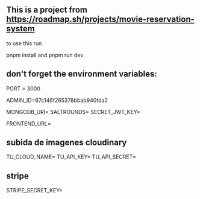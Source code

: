 ## This is a project from https://roadmap.sh/projects/movie-reservation-system

to use this run

pnpm install and pnpm run dev


## don't forget the environment variables:

PORT = 3000

ADMIN_ID=67c146f265378bbab940fda2

MONGODB_URI=
SALTROUNDS=
SECRET_JWT_KEY=

FRONTEND_URL=

## subida de imagenes cloudinary
TU_CLOUD_NAME=
TU_API_KEY=
TU_API_SECRET=

## stripe
STRIPE_SECRET_KEY=